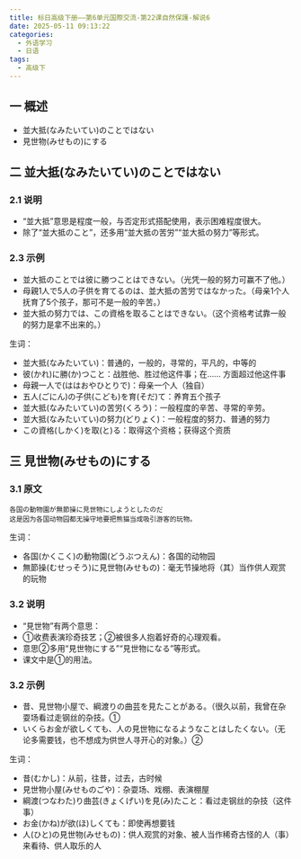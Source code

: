 ```yaml
---
title: 标日高级下册——第6单元国際交流-第22课自然保護-解说6
date: 2025-05-11 09:13:22
categories:
  - 外语学习
  - 日语
tags:
  - 高级下
---
```

## 一 概述

* 並大抵(なみたいてい)のことではない
* 見世物(みせもの)にする

<!--more-->

## 二 並大抵(なみたいてい)のことではない

### 2.1 说明

* “並大抵”意思是程度一般，与否定形式搭配使用，表示困难程度很大。
* 除了“並大抵のこと”，还多用“並大抵の苦労”“並大抵の努力”等形式。

### 2.3 示例

* 並大抵のことでは彼に勝つことはできない。（光凭一般的努力可赢不了他。）
* 母親1人で5人の子供を育てるのは、並大抵の苦労ではなかった。（母亲1个人抚育了5个孩子，那可不是一般的辛苦。）
* 並大抵の努力では、この資格を取ることはできない。（这个资格考试靠一般的努力是拿不出来的。）

生词：

* 並大抵(なみたいてい)：普通的，一般的，寻常的，平凡的，中等的
* 彼(かれ)に勝(か)つこと：战胜他、胜过他这件事；在…… 方面超过他这件事
* 母親一人で(ははおやひとりで)：母亲一个人（独自）
* 五人(ごにん)の子供(こども)を育(そだ)て：养育五个孩子
* 並大抵(なみたいてい)の苦労(くろう)：一般程度的辛苦、寻常的辛劳。
* 並大抵(なみたいてい)の努力(どりょく)：一般程度的努力、普通的努力
* この資格(しかく)を取(と)る：取得这个资格；获得这个资质

## 三 見世物(みせもの)にする

### 3.1 原文

```
各国の動物園が無節操に見世物にしようとしたのだ
这是因为各国动物园都无操守地要把熊猫当成吸引游客的玩物。
```

生词：

* 各国(かくこく)の動物園(どうぶつえん)：各国的动物园
* 無節操(むせっそう)に見世物(みせもの)：毫无节操地将（其）当作供人观赏的玩物

### 3.2 说明

* “見世物”有两个意思：
* ①收费表演珍奇技艺；②被很多人抱着好奇的心理观看。
* 意思②多用“見世物にする”“見世物になる”等形式。
* 课文中是①的用法。

### 3.2 示例

* 昔、見世物小屋で、綱渡りの曲芸を見たことがある。（很久以前，我曾在杂耍场看过走钢丝的杂技。①
* いくらお金が欲しくても、人の見世物になるようなことはしたくない。（无论多需要钱，也不想成为供世人寻开心的对象。）②

生词：

* 昔(むかし)：从前，往昔，过去，古时候
* 見世物小屋(みせものごや)：杂耍场、戏棚、表演棚屋
* 綱渡(つなわた)り曲芸(きょくげい)を見(み)たこと：看过走钢丝的杂技（这件事）
* お金(かね)が欲(ほ)しくても：即使再想要钱
* 人(ひと)の見世物(みせもの)：供人观赏的对象、被人当作稀奇古怪的人（事）来看待、供人取乐的人
